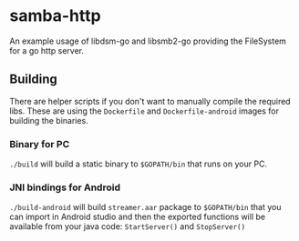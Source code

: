 # samba-http
An example usage of libdsm-go and libsmb2-go providing the FileSystem for a go http server.

## Building
There are helper scripts if you don't want to manually compile the required libs. These are using the `Dockerfile` and `Dockerfile-android` images for building the binaries.

### Binary for PC
`./build` will build a static binary to `$GOPATH/bin` that runs on your PC.

### JNI bindings for Android
`./build-android` will build `streamer.aar` package to `$GOPATH/bin` that you can import in Android studio and then the exported functions will be available from your java code: `StartServer()` and `StopServer()`
